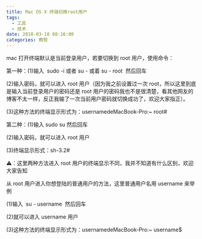 ```yaml
---
title: Mac OS X 终端切换root用户
tags:
  - 工具
  - 技术
date: 2018-03-18 08:16:00
categories: 教程
---
```


mac 打开终端默认是当前登录用户，若要切换到 root 用户，使用命令：

第一种：(1)输入  sudo -i 或者 su - 或着 su - root  然后回车

(2)输入密码，就可以进入 root 用户（因为我之前设置过一次 root，所以这里到底是输入当前登录用户的密码还是 root 用户的密码我也不是很清楚，看其他网友的博客不太一样，反正我输了一次当前用户密码就切换成功了，欢迎大家指正）。

(3)这种方法的终端显示形式为：usernamedeMacBook-Pro:~ root#

第二种：(1)输入 sudo su 然后回车

(2)输入密码，就可以进入 root 用户

(3)终端显示形式：sh-3.2#

⚠️：这里两种方法进入 root 用户的终端显示不同，我并不知道有什么区别，欢迎大家告知

从 root 用户进入你想登陆的普通用户的方法，这里普通用户名用 username 来举例

(1)输入  su - username  然后回车

(2)就可以进入 username 用户

(3)这种方法的终端显示形式为：usernamedeMacBook-Pro:~ username\$
